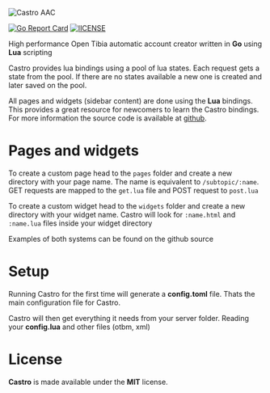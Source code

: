 ![Castro AAC](https://i.gyazo.com/7a9f5b334221456a6c9f80c3274b917c.png)

[![Go Report Card](https://goreportcard.com/badge/github.com/Raggaer/castro)](https://goreportcard.com/report/github.com/Raggaer/castro)
[![lICENSE](https://img.shields.io/packagist/l/doctrine/orm.svg)](https://github.com/Raggaer/castro/blob/master/LICENSE)

High performance Open Tibia automatic account creator written in **Go** using **Lua** scripting

Castro provides lua bindings using a pool of lua states. Each request gets a state from the pool. If there are no states available a new one is created and later saved on the pool.


All pages and widgets (sidebar content) are done using the **Lua** bindings. This provides a great resource for newcomers to learn the Castro bindings. For more information the source code is available at [github](https://github.com/Raggaer/castro).

# Pages and widgets

To create a custom page head to the `pages` folder and create a new directory with your page name. The name is equivalent to `/subtopic/:name`. GET requests are mapped to the `get.lua` file and POST request to `post.lua`
 
To create a custom widget head to the `widgets` folder and create a new directory with your widget name. Castro will look for `:name.html` and `:name.lua` files inside your widget directory

Examples of both systems can be found on the github source

# Setup

Running Castro for the first time will generate a **config.toml** file. Thats the main configuration file for Castro.

Castro will then get everything it needs from your server folder. Reading your **config.lua** and other files (otbm, xml)

# License

**Castro** is made available under the **MIT** license.